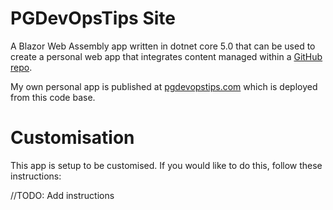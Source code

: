 # PGDevOpsTips Site

A Blazor Web Assembly app written in dotnet core 5.0 that can be used to create a personal web app that integrates content managed within a [GitHub repo](https://github.com/petergregg/Content).

My own personal app is published at [pgdevopstips.com](https://www.pgdevopstip.com) which is deployed from this code base.

# Customisation

This app is setup to be customised. If you would like to do this, follow these instructions:

//TODO: Add instructions
